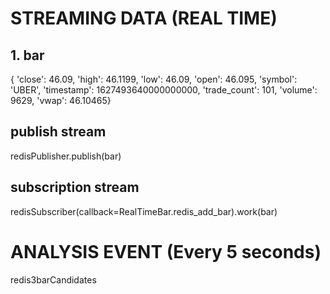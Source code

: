 # STREAMING DATA (REAL TIME)

## 1. bar

{ 'close': 46.09,
'high': 46.1199,
'low': 46.09,
'open': 46.095,
'symbol': 'UBER',
'timestamp': 1627493640000000000,
'trade_count': 101,
'volume': 9629,
'vwap': 46.10465}

## publish stream

redisPublisher.publish(bar)

## subscription stream

redisSubscriber(callback=RealTimeBar.redis_add_bar).work(bar)

# ANALYSIS EVENT (Every 5 seconds)

redis3barCandidates

